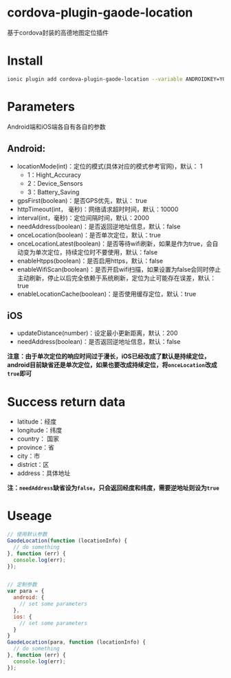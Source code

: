 # cordova-plugin-gaode-location

基于cordova封装的高德地图定位插件

# Install

```bash
ionic plugin add cordova-plugin-gaode-location --variable ANDROIDKEY=YOU_ANDROIDKEY --variable IOSKEY=YOU_IOSKEY
```

# Parameters

Android端和iOS端各自有各自的参数

## Android:

- locationMode(int)：定位的模式(具体对应的模式参考官网)，默认： 1
  - 1：Hight_Accuracy
  - 2：Device_Sensors
  - 3：Battery_Saving
- gpsFirst(boolean)：是否GPS优先，默认： true
- httpTimeout(int， 毫秒)：网络请求超时时间，默认：10000
- interval(int，毫秒)：定位间隔时间，默认：2000
- needAddress(boolean)：是否返回逆地址信息，默认：false
- onceLocation(boolean)：是否单次定位，默认：true
- onceLocationLatest(boolean)：是否等待wifi刷新，如果是作为true，会自动变为单次定位，持续定位时不要使用，默认：false
- enableHtpps(boolean)：是否启用https，默认：false
- enableWifiScan(boolean)：是否开启wifi扫描，如果设置为false会同时停止主动刷新，停止以后完全依赖于系统刷新，定位为止可能存在误差，默认：true
- enableLocationCache(boolean)：是否使用缓存定位，默认：true

## iOS

- updateDistance(number)：设定最小更新距离，默认：200
- needAddress(boolean)：是否返回逆地址信息，默认：false

**注意：由于单次定位的响应时间过于漫长，iOS已经改成了默认是持续定位，android目前缺省还是单次定位，如果也要改成持续定位，将`onceLocation`改成`true`即可**

# Success return data

- latitude：经度
- longitude：纬度
- country： 国家
- province：省
- city：市
- district：区
- address：具体地址

**注：`needAddress`缺省设为`false`，只会返回经度和纬度，需要逆地址则设为`true`**

# Useage

```Javascript
// 使用默认参数
GaodeLocation(function (locationInfo) {
  // do something
}, function (err) {
  console.log(err);
});


// 定制参数
var para = {
  android: {
    // set some parameters
  },
  ios: {
    // set some parameters
  }
}
GaodeLocation(para, function (locationInfo) {
  // do something
}, function (err) {
  console.log(err);
});
```

